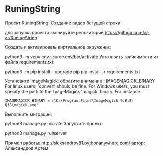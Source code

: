 # RuningString
Проект RuningString:
Создание видео бегущей строки.

для запуска проекта клонируйте репозиторий https://github.com/al-ar/RuningString

Cоздать и активировать виртуальное окружение:

python3 -m venv env
source env/bin/activate
Установить зависимости из файла requirements.txt:

python3 -m pip install --upgrade pip
pip install -r requirements.txt

Установите ImageMagick:
обратите внимание :
IMAGEMAGICK_BINARY
    For linux users, 'convert' should be fine.
    For Windows users, you must specify the path to the ImageMagick
    'magick' binary. For instance:

    IMAGEMAGICK_BINARY = r"C:\Program Files\ImageMagick-6.8.8-Q16\magick.exe"

Выполнить миграции:

python3 manage.py migrate
Запустить проект:

python3 manage.py runserver

Примеп работы: http://aleksandrov81.pythonanywhere.com/
автор: Александров Артем
